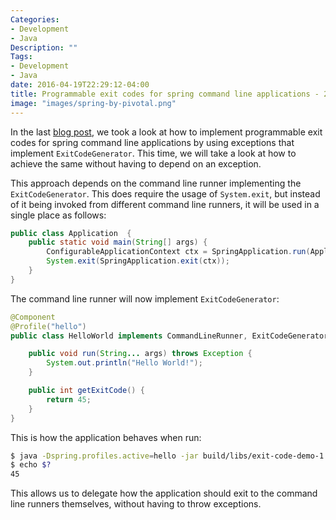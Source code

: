 ```yaml
---
Categories:
- Development
- Java
Description: ""
Tags:
- Development
- Java
date: 2016-04-19T22:29:12-04:00
title: Programmable exit codes for spring command line applications - 2
image: "images/spring-by-pivotal.png"
---
```

In the last [blog post](/blog/2016/04/17/programmable-exit-codes-for-spring-command-line-applications/), we took a look at how to implement programmable exit codes for spring command line applications by using exceptions that implement `ExitCodeGenerator`. This time, we will take a look at how to achieve the same without having to depend on an exception.

<!--more-->

This approach depends on the command line runner implementing the `ExitCodeGenerator`. This does require the usage of `System.exit`, but instead of it being invoked from different command line runners, it will be used in a single place as follows:

```java
public class Application  {
    public static void main(String[] args) {
        ConfigurableApplicationContext ctx = SpringApplication.run(Application.class, args);
        System.exit(SpringApplication.exit(ctx));
    }
}
```
The command line runner will now implement `ExitCodeGenerator`:

```java
@Component
@Profile("hello")
public class HelloWorld implements CommandLineRunner, ExitCodeGenerator {

    public void run(String... args) throws Exception {
        System.out.println("Hello World!");
    }

    public int getExitCode() {
        return 45;
    }
}
```
This is how the application behaves when run:

```bash
$ java -Dspring.profiles.active=hello -jar build/libs/exit-code-demo-1.0-SNAPSHOT.jar > /dev/null 2>&1
$ echo $?
45
```

This allows us to delegate how the application should exit to the command line runners themselves, without having to throw exceptions.
